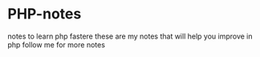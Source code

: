 # PHP-notes
notes to learn php fastere
these are my
notes that will help you improve in php
follow me for more notes
